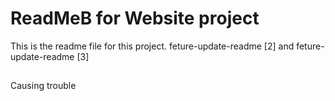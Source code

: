 # ReadMeB for Website project

This is the readme file for this project.
feture-update-readme [2]
and
feture-update-readme [3]

##
Causing trouble
